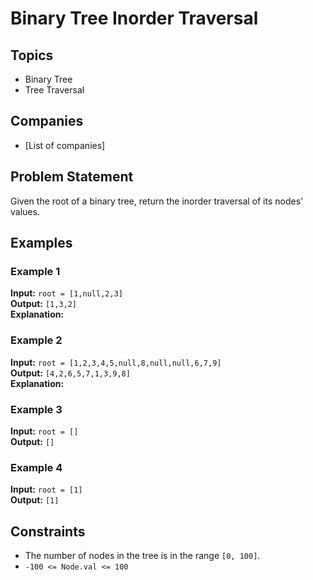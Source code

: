 # Binary Tree Inorder Traversal

## Topics
- Binary Tree
- Tree Traversal

## Companies
- [List of companies]

## Problem Statement
Given the root of a binary tree, return the inorder traversal of its nodes' values.

## Examples

### Example 1
**Input:** `root = [1,null,2,3]`  
**Output:** `[1,3,2]`  
**Explanation:**  

### Example 2
**Input:** `root = [1,2,3,4,5,null,8,null,null,6,7,9]`  
**Output:** `[4,2,6,5,7,1,3,9,8]`  
**Explanation:**  

### Example 3
**Input:** `root = []`  
**Output:** `[]`  

### Example 4
**Input:** `root = [1]`  
**Output:** `[1]`  

## Constraints
- The number of nodes in the tree is in the range `[0, 100]`.
- `-100 <= Node.val <= 100`
